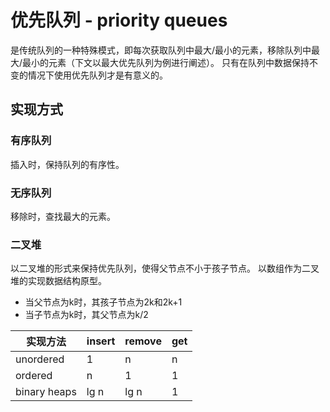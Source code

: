 # 优先队列 - priority queues
是传统队列的一种特殊模式，即每次获取队列中最大/最小的元素，移除队列中最大/最小的元素（下文以最大优先队列为例进行阐述）。
只有在队列中数据保持不变的情况下使用优先队列才是有意义的。

## 实现方式
### 有序队列
插入时，保持队列的有序性。
### 无序队列
移除时，查找最大的元素。
### 二叉堆
以二叉堆的形式来保持优先队列，使得父节点不小于孩子节点。
以数组作为二叉堆的实现数据结构原型。
- 当父节点为k时，其孩子节点为2k和2k+1
- 当子节点为k时，其父节点为k/2

|  实现方法     | insert | remove | get |
|  -------     | ------ | ------ | --- |
|  unordered   |   1    |    n   |  n  |
|   ordered    |   n    |    1   |  1  |
| binary heaps |  lg n  |  lg n  |  1  |